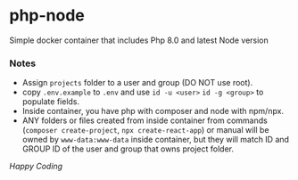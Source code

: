 # php-node

Simple docker container that includes Php 8.0 and latest Node version

### Notes

- Assign `projects` folder to a user and group (DO NOT use root).
- copy `.env.example` to `.env` and use `id -u <user>` `id -g <group>` to populate fields.
- Inside container, you have php with composer and node with npm/npx.
- ANY folders or files created from inside container from commands (`composer create-project`, `npx create-react-app`) or manual will be owned by `www-data:www-data` inside container, but they will match ID and GROUP ID of the user and group that owns project folder.

_Happy Coding_
